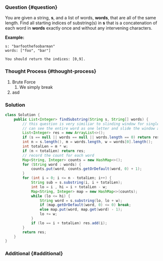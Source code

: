 ### Question {#question}

You are given a string, **s**, and a list of words, **words**, that are all of the same length. Find all starting indices of substring\(s\) in **s** that is a concatenation of each word in **words** exactly once and without any intervening characters.

**Example:**

```
s: "barfoothefoobarman"
words: ["foo", "bar"]

You should return the indices: [0,9].
```

### Thought Process {#thought-process}

1. Brute Force
   1. We simply break 
2. asd

### Solution

```java
class Solution {
    public List<Integer> findSubstring(String s, String[] words) {
        // this question is very similiar to slinding window for single letter, we
        // can see the entire word as one letter and slide the window appropiately
        List<Integer> res = new ArrayList<>();
        if (s == null || words == null || words.length == 0) return res;
        int n = s.length(), m = words.length, w = words[0].length();
        int totalLen = m * w;
        if (n < totalLen) return res;
        // record the count for each word
        Map<String, Integer> counts = new HashMap<>();
        for (String word : words) {
            counts.put(word, counts.getOrDefault(word, 0) + 1);
        }
        for (int i = 0; i <= n - totalLen; i++) {
            String sub = s.substring(i, i + totalLen);
            int lo = i , hi = i + totalLen - w;
            Map<String, Integer> map = new HashMap<>(counts);
            while (lo <= hi) {
                String word = s.substring(lo, lo + w);
                if (map.getOrDefault(word, 0) <= 0) break;
                else map.put(word, map.get(word) - 1);
                lo += w;
            }
            if (lo == i + totalLen) res.add(i);
        }
        return res;
    }
}
```

### Additional {#additional}



